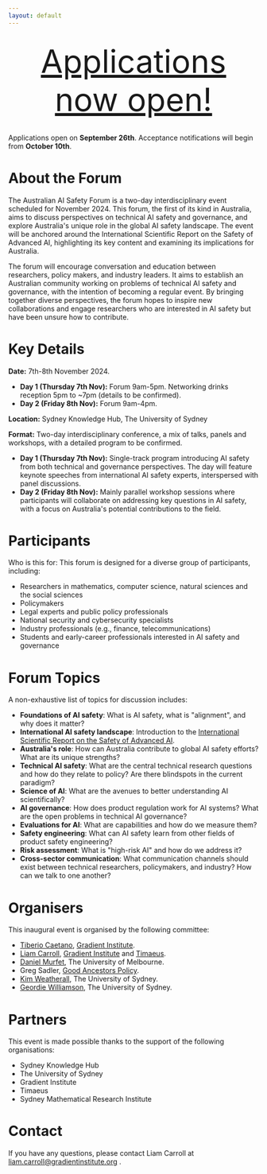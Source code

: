 ```yaml
---
layout: default
---
```


<!-- <p style="text-align: center;">
  <img src="/images/ai_header.jpg" alt="AI Header" width="900">
</p> -->

<p style="text-align: center; font-size: 64px; margin-top: 30px; margin-bottom: 30px;">
  <a href="https://forms.gle/LJB9wF7fjnvqcZxdA">Applications now open!</a>
</p>

Applications open on **September 26th**. Acceptance notifications will begin from **October 10th**. 

# About the Forum
The Australian AI Safety Forum is a two-day interdisciplinary event scheduled for November 2024. This forum, the first of its kind in Australia, aims to discuss perspectives on technical AI safety and governance, and explore Australia's unique role in the global AI safety landscape. The event will be anchored around the International Scientific Report on the Safety of Advanced AI, highlighting its key content and examining its implications for Australia.

The forum will encourage conversation and education between researchers, policy makers, and industry leaders. It aims to establish an Australian community working on problems of technical AI safety and governance, with the intention of becoming a regular event. By bringing together diverse perspectives, the forum hopes to inspire new collaborations and engage researchers who are interested in AI safety but have been unsure how to contribute.

# Key Details

**Date:** 7th-8th November 2024. 

- **Day 1 (Thursday 7th Nov):** Forum 9am-5pm. Networking drinks reception 5pm to ~7pm (details to be confirmed). 
- **Day 2 (Friday 8th Nov):** Forum 9am-4pm. 

**Location:** Sydney Knowledge Hub, The University of Sydney

**Format:** Two-day interdisciplinary conference, a mix of talks, panels and workshops, with a detailed program to be confirmed. 

- **Day 1 (Thursday 7th Nov):** Single-track program introducing AI safety from both technical and governance perspectives. The day will feature keynote speeches from international AI safety experts, interspersed with panel discussions.
- **Day 2 (Friday 8th Nov):** Mainly parallel workshop sessions where participants will collaborate on addressing key questions in AI safety, with a focus on Australia's potential contributions to the field.


# Participants
Who is this for: This forum is designed for a diverse group of participants, including:

- Researchers in mathematics, computer science, natural sciences and the social sciences
- Policymakers
- Legal experts and public policy professionals
- National security and cybersecurity specialists
- Industry professionals (e.g., finance, telecommunications)
- Students and early-career professionals interested in AI safety and governance

# Forum Topics
A non-exhaustive list of topics for discussion includes: 
- **Foundations of AI safety**: What is AI safety, what is "alignment", and why does it matter?
- **International AI safety landscape**: Introduction to the [International Scientific Report on the Safety of Advanced AI](https://assets.publishing.service.gov.uk/media/6655982fdc15efdddf1a842f/international_scientific_report_on_the_safety_of_advanced_ai_interim_report.pdf).
- **Australia's role**: How can Australia contribute to global AI safety efforts? What are its unique strengths? 
- **Technical AI safety**: What are the central technical research questions and how do they relate to policy? Are there blindspots in the current paradigm? 
- **Science of AI**: What are the avenues to better understanding AI scientifically? 
- **AI governance**: How does product regulation work for AI systems? What are the open problems in technical AI governance? 
- **Evaluations for AI**: What are capabilities and how do we measure them?
- **Safety engineering**: What can AI safety learn from other fields of product safety engineering? 
- **Risk assessment**: What is "high-risk AI" and how do we address it?
- **Cross-sector communication**: What communication channels should exist between technical researchers, policymakers, and industry? How can we talk to one another? 

# Organisers
This inaugural event is organised by the following committee: 
- [Tiberio Caetano](https://www.gradientinstitute.org/about-us/team/tiberio-caetano/), [Gradient Institute](https://www.gradientinstitute.org). 
- [Liam Carroll](https://www.gradientinstitute.org/about-us/team/liam-carroll/), [Gradient Institute](https://www.gradientinstitute.org) and [Timaeus](https://timaeus.co). 
- [Daniel Murfet](http://therisingsea.org/), The University of Melbourne. 
- Greg Sadler, [Good Ancestors Policy](https://www.goodancestors.org.au).
- [Kim Weatherall](https://www.sydney.edu.au/law/about/our-people/academic-staff/kimberlee-weatherall.html), The University of Sydney. 
- [Geordie Williamson](https://www.maths.usyd.edu.au/u/geordie/), The University of Sydney. 

# Partners
This event is made possible thanks to the support of the following organisations: 
- Sydney Knowledge Hub
- The University of Sydney
- Gradient Institute
- Timaeus 
- Sydney Mathematical Research Institute

# Contact
If you have any questions, please contact Liam Carroll at liam.carroll@gradientinstitute.org . 